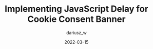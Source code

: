 ---
author: dariusz_w
date: 2022-03-15
permalink: false
tags:
  - javascript
  - cookies
  - legal
target_url: https://dariusz.wieckiewicz.org/en/implementing-js-delay-for-cookie-consent-banner/
title: Implementing JavaScript Delay for Cookie Consent Banner
---